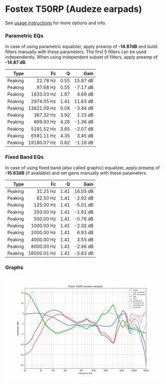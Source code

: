 # Fostex T50RP (Audeze earpads)
See [usage instructions](https://github.com/jaakkopasanen/AutoEq#usage) for more options and info.

### Parametric EQs
In case of using parametric equalizer, apply preamp of **-14.87dB** and build filters manually
with these parameters. The first 5 filters can be used independently.
When using independent subset of filters, apply preamp of **-14.87 dB**.

| Type    | Fc          |    Q | Gain     |
|--------:|------------:|-----:|---------:|
| Peaking | 22.78 Hz    | 0.55 | 15.87 dB |
| Peaking | 97.68 Hz    | 0.55 | -7.17 dB |
| Peaking | 1633.03 Hz  | 1.97 | 4.69 dB  |
| Peaking | 2974.05 Hz  | 1.41 | 11.63 dB |
| Peaking | 13621.09 Hz | 0.04 | -3.44 dB |
| Peaking | 387.32 Hz   | 3.92 | 1.15 dB  |
| Peaking | 669.93 Hz   | 4.28 | -1.36 dB |
| Peaking | 5191.52 Hz  | 3.65 | -2.07 dB |
| Peaking | 6591.11 Hz  | 4.35 | 3.45 dB  |
| Peaking | 19180.07 Hz | 0.62 | -1.16 dB |

### Fixed Band EQs
In case of using fixed band (also called graphic) equalizer, apply preamp of **-15.63dB**
(if available) and set gains manually with these parameters.

| Type    | Fc          |    Q | Gain     |
|--------:|------------:|-----:|---------:|
| Peaking | 31.25 Hz    | 1.41 | 16.05 dB |
| Peaking | 62.50 Hz    | 1.41 | -2.92 dB |
| Peaking | 125.00 Hz   | 1.41 | -5.01 dB |
| Peaking | 250.00 Hz   | 1.41 | -1.92 dB |
| Peaking | 500.00 Hz   | 1.41 | -0.76 dB |
| Peaking | 1000.00 Hz  | 1.41 | -2.32 dB |
| Peaking | 2000.00 Hz  | 1.41 | 6.93 dB  |
| Peaking | 4000.00 Hz  | 1.41 | 3.55 dB  |
| Peaking | 8000.00 Hz  | 1.41 | -2.96 dB |
| Peaking | 16000.01 Hz | 1.41 | -5.83 dB |

### Graphs
![](./Fostex%20T50RP%20(Audeze%20earpads).png)